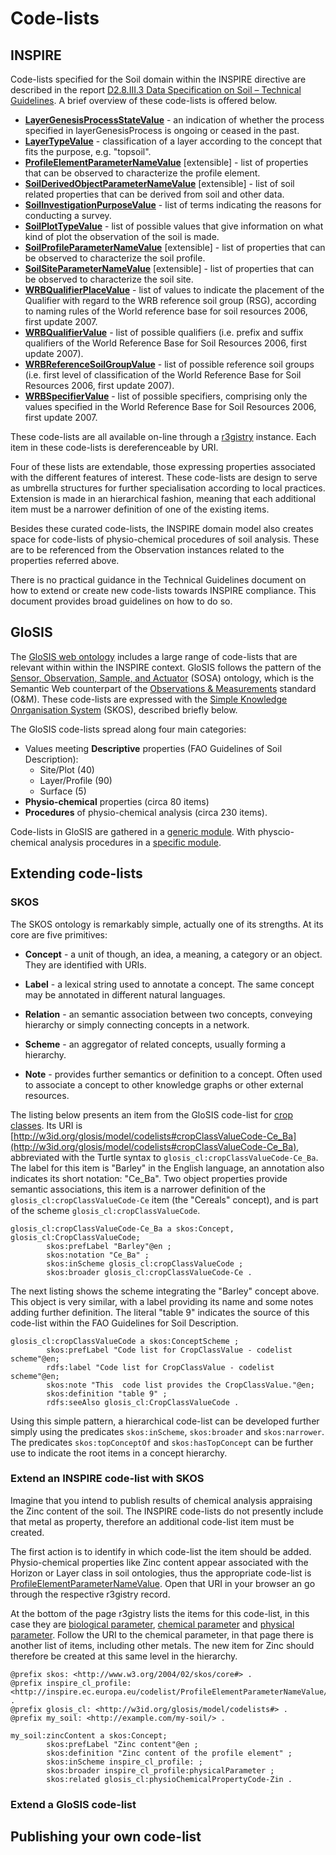 Code-lists
==========

INSPIRE
-------

Code-lists specified for the Soil domain within the INSPIRE directive are
described in the report [D2.8.III.3 Data Specification on Soil – Technical
Guidelines](https://inspire.ec.europa.eu/documents/Data_Specifications/INSPIRE_DataSpecification_OI_v3.0rc3.pdf).
A brief overview of these code-lists is offered below.

- **[LayerGenesisProcessStateValue](http://inspire.ec.europa.eu/codelist/LayerGenesisProcessStateValue)** - an indication of whether the process specified in layerGenesisProcess is
    ongoing or ceased in the past.
- **[LayerTypeValue](http://inspire-registry.jrc.ec.europa.eu/clr/LayerTypeValue)** - classification of a layer according to the concept that fits the purpose,
    e.g. "topsoil".
- **[ProfileElementParameterNameValue](http://inspire.ec.europa.eu/codelist/ProfileElementParameterNameValue)**
  [extensible] - list of properties that can be observed to characterize the
profile element.
- **[SoilDerivedObjectParameterNameValue](http://inspire.ec.europa.eu/codelist/SoilDerivedObjectParameterNameValue)**
  [extensible] - list of soil related properties that can be derived from soil
and other data.
- **[SoilInvestigationPurposeValue](http://inspire.ec.europa.eu/codelist/SoilInvestigationPurposeValue)** - list of terms indicating the reasons for conducting a survey.
- **[SoilPlotTypeValue](http://inspire.ec.europa.eu/codelist/SoilPlotTypeValue)** - list of possible values that give information on what kind of plot the
    observation of the soil is made.
- **[SoilProfileParameterNameValue](http://inspire.ec.europa.eu/codelist/SoilProfileParameterNameValue)**
  [extensible] - list of properties that can be observed to characterize the
soil profile.
- **[SoilSiteParameterNameValue](http://inspire.ec.europa.eu/codelist/SoilSiteParameterNameValue)**
  [extensible] - list of properties that can be observed to characterize the
soil site.
- **[WRBQualifierPlaceValue](http://inspire.ec.europa.eu/codelist/WRBQualifierPlaceValue)** - list of values to indicate the placement of the Qualifier with regard to the
    WRB reference soil group (RSG), according to naming rules of the World
reference base for soil resources 2006, first update 2007.
- **[WRBQualifierValue](http://inspire.ec.europa.eu/codelist/WRBQualifierValue)** - list of possible qualifiers (i.e. prefix and suffix qualifiers of the World
    Reference Base for Soil Resources 2006, first update 2007).
- **[WRBReferenceSoilGroupValue](http://inspire.ec.europa.eu/codelist/WRBReferenceSoilGroupValue)** - list of possible reference soil groups (i.e. first level of classification
    of the World Reference Base for Soil Resources 2006, first update 2007).
- **[WRBSpecifierValue](http://inspire.ec.europa.eu/codelist/WRBSpecifierValue)** - list of possible specifiers, comprising only the values specified in the
    World Reference Base for Soil Resources 2006, first update 2007.

These code-lists are all available on-line through a
[r3gistry](https://ec.europa.eu/isa2/solutions/re3gistry_en/) instance. Each
item in these code-lists is dereferenceable by URI. 

Four of these lists are extendable, those expressing properties associated with
the different features of interest. These code-lists are design to serve as
umbrella structures for further specialisation according to local practices.
Extension is made in an hierarchical fashion, meaning that each additional item
must be a narrower definition of one of the existing items.

Besides these curated code-lists, the INSPIRE domain model also creates space
for code-lists of physio-chemical procedures of soil analysis. These are to be
referenced from the Observation instances related to the properties referred
above.

There is no practical guidance in the Technical Guidelines document on how to
extend or create new code-lists towards INSPIRE compliance. This document
provides broad guidelines on how to do so. 

GloSIS
------

The [GloSIS web ontology](https://github.com/rapw3k/glosis) includes a large
range of code-lists that are relevant within within the INSPIRE context. GloSIS
follows the pattern of the [Sensor, Observation, Sample, and
Actuator](https://www.w3.org/TR/vocab-ssn/) (SOSA) ontology, which is the
Semantic Web counterpart of the [Observations &
Measurements](https://www.ogc.org/standards/om) standard (O&M). These code-lists
are expressed with the [Simple Knowledge Onrganisation System](https://www.w3.org/2004/02/skos/) (SKOS), described
briefly below.

The GloSIS code-lists spread along four main categories:

- Values meeting **Descriptive** properties (FAO Guidelines of Soil
  Description):
    - Site/Plot (40)
    - Layer/Profile (90)
    - Surface (5)
- **Physio-chemical** properties (circa 80 items)
- **Procedures** of physio-chemical analysis (circa 230 items).


Code-lists in GloSIS are gathered in a [generic
module](https://rapw3k.github.io/glosis/docs/glosis-cl-doc/index-en.html). With
physcio-chemical analysis procedures in a [specific
module](https://rapw3k.github.io/glosis/docs/glosis-pc-doc/index-en.html).

Extending code-lists
--------------------

### SKOS

The SKOS ontology is remarkably simple, actually one of its strengths. At its
core are five primitives:

- **Concept** - a unit of though, an idea, a meaning, a category or an object.
  They are identified with URIs.

- **Label** - a lexical string used to annotate a concept. The same concept may
  be annotated in different natural languages.

- **Relation** - an semantic association between two concepts, conveying
  hierarchy or simply connecting concepts in a network.

- **Scheme** - an aggregator of related concepts, usually forming a hierarchy.

- **Note** - provides further semantics or definition to a concept. Often used
  to associate a concept to other knowledge graphs or other external resources.

The listing below presents an item from the GloSIS code-list for [crop
classes](http://w3id.org/glosis/model/codelists#CropClassValueCode). Its URI is
[http://w3id.org/glosis/model/codelists#cropClassValueCode-Ce_Ba](http://w3id.org/glosis/model/codelists#cropClassValueCode-Ce_Ba),
abbreviated with the Turtle syntax to `glosis_cl:cropClassValueCode-Ce_Ba`. The
label for this item is "Barley" in the English language, an annotation also
indicates its short notation: "Ce_Ba". Two object properties provide semantic
associations, this item is a narrower definition of the
`glosis_cl:cropClassValueCode-Ce` item (the "Cereals" concept), and is part of
the scheme `glosis_cl:cropClassValueCode`.  

```turtle
glosis_cl:cropClassValueCode-Ce_Ba a skos:Concept, glosis_cl:CropClassValueCode;
        skos:prefLabel "Barley"@en ;
        skos:notation "Ce_Ba" ;
        skos:inScheme glosis_cl:cropClassValueCode ;
        skos:broader glosis_cl:cropClassValueCode-Ce .
```

The next listing shows the scheme integrating the "Barley" concept above.
This object is very similar, with a label providing its name and some notes
adding further definition. The literal "table 9" indicates the source of this
code-list within the FAO Guidelines for Soil Description.

```turtle
glosis_cl:cropClassValueCode a skos:ConceptScheme ;
        skos:prefLabel "Code list for CropClassValue - codelist scheme"@en;
        rdfs:label "Code list for CropClassValue - codelist scheme"@en;
        skos:note "This  code list provides the CropClassValue."@en;
        skos:definition "table 9" ;
        rdfs:seeAlso glosis_cl:CropClassValueCode .
```

Using this simple pattern, a hierarchical code-list can be developed further
simply using the predicates `skos:inScheme`, `skos:broader` and `skos:narrower`.
The predicates `skos:topConceptOf` and `skos:hasTopConcept` can be further use
to indicate the root items in a concept hierarchy. 

### Extend an INSPIRE code-list with SKOS

Imagine that you intend to publish results of chemical analysis appraising the
Zinc content of the soil. The INSPIRE code-lists do not presently include that
metal as property, therefore an additional code-list item must be created.

The first action is to identify in which code-list the item should be added.
Physio-chemical properties like Zinc content appear associated with the Horizon
or Layer class in soil ontologies, thus the appropriate code-list is [ProfileElementParameterNameValue](http://inspire.ec.europa.eu/codelist/ProfileElementParameterNameValue). Open that URI in your browser an go through the respective r3gistry record.

At the bottom of the page r3gistry lists the items for this code-list, in this
case they are [biological
parameter](http://inspire.ec.europa.eu/codelist/ProfileElementParameterNameValue/biologicalParameter),
[chemical
parameter](http://inspire.ec.europa.eu/codelist/ProfileElementParameterNameValue/chemicalParameter)
and [physical
parameter](http://inspire.ec.europa.eu/codelist/ProfileElementParameterNameValue/physicalParameter). Follow the URI to the chemical parameter, in that page there is another list of items, including other metals. The new item for Zinc should therefore be created at this same level in the hierarchy.

```turtle
@prefix skos: <http://www.w3.org/2004/02/skos/core#> .
@prefix inspire_cl_profile: <http://inspire.ec.europa.eu/codelist/ProfileElementParameterNameValue/> .
@prefix glosis_cl: <http://w3id.org/glosis/model/codelists#> .
@prefix my_soil: <http://example.com/my-soil/> . 

my_soil:zincContent a skos:Concept;
        skos:prefLabel "Zinc content"@en ;
        skos:definition "Zinc content of the profile element" ;
        skos:inScheme inspire_cl_profile: ;
        skos:broader inspire_cl_profile:physicalParameter ;
        skos:related glosis_cl:physioChemicalPropertyCode-Zin .
```
 



### Extend a GloSIS code-list




Publishing your own code-list
------------------------------
